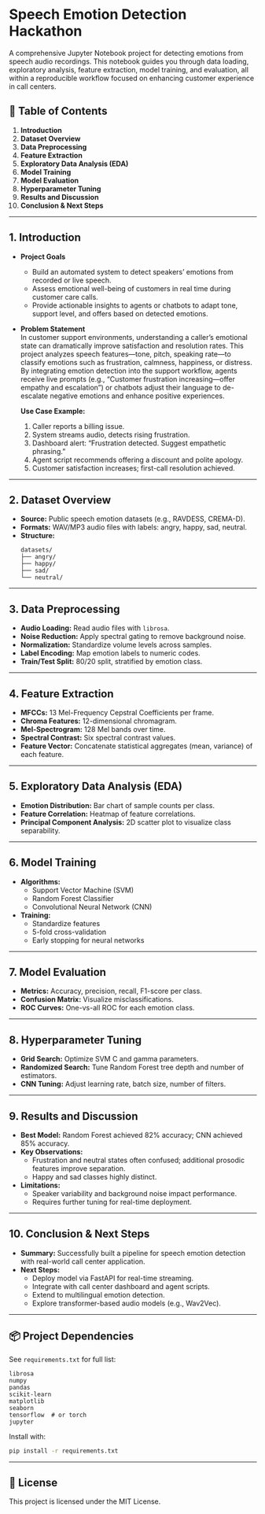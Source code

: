 # Speech Emotion Detection Hackathon

A comprehensive Jupyter Notebook project for detecting emotions from speech audio recordings. This notebook guides you through data loading, exploratory analysis, feature extraction, model training, and evaluation, all within a reproducible workflow focused on enhancing customer experience in call centers.

## 📖 Table of Contents

1. **Introduction**  
2. **Dataset Overview**  
3. **Data Preprocessing**  
4. **Feature Extraction**  
5. **Exploratory Data Analysis (EDA)**  
6. **Model Training**  
7. **Model Evaluation**  
8. **Hyperparameter Tuning**  
9. **Results and Discussion**  
10. **Conclusion & Next Steps**  

***

## 1. Introduction  

- **Project Goals**  
  - Build an automated system to detect speakers’ emotions from recorded or live speech.  
  - Assess emotional well-being of customers in real time during customer care calls.  
  - Provide actionable insights to agents or chatbots to adapt tone, support level, and offers based on detected emotions.

- **Problem Statement**  
  In customer support environments, understanding a caller’s emotional state can dramatically improve satisfaction and resolution rates. This project analyzes speech features—tone, pitch, speaking rate—to classify emotions such as frustration, calmness, happiness, or distress.  
  By integrating emotion detection into the support workflow, agents receive live prompts (e.g., “Customer frustration increasing—offer empathy and escalation”) or chatbots adjust their language to de-escalate negative emotions and enhance positive experiences.

  **Use Case Example:**  
  1. Caller reports a billing issue.  
  2. System streams audio, detects rising frustration.  
  3. Dashboard alert: “Frustration detected. Suggest empathetic phrasing.”  
  4. Agent script recommends offering a discount and polite apology.  
  5. Customer satisfaction increases; first-call resolution achieved.

***

## 2. Dataset Overview  

- **Source:** Public speech emotion datasets (e.g., RAVDESS, CREMA-D).  
- **Formats:** WAV/MP3 audio files with labels: angry, happy, sad, neutral.  
- **Structure:**  
  ```
  datasets/
  ├── angry/
  ├── happy/
  ├── sad/
  └── neutral/
  ```

***

## 3. Data Preprocessing  

- **Audio Loading:** Read audio files with `librosa`.  
- **Noise Reduction:** Apply spectral gating to remove background noise.  
- **Normalization:** Standardize volume levels across samples.  
- **Label Encoding:** Map emotion labels to numeric codes.  
- **Train/Test Split:** 80/20 split, stratified by emotion class.

***

## 4. Feature Extraction  

- **MFCCs:** 13 Mel-Frequency Cepstral Coefficients per frame.  
- **Chroma Features:** 12-dimensional chromagram.  
- **Mel-Spectrogram:** 128 Mel bands over time.  
- **Spectral Contrast:** Six spectral contrast values.  
- **Feature Vector:** Concatenate statistical aggregates (mean, variance) of each feature.

***

## 5. Exploratory Data Analysis (EDA)  

- **Emotion Distribution:** Bar chart of sample counts per class.  
- **Feature Correlation:** Heatmap of feature correlations.  
- **Principal Component Analysis:** 2D scatter plot to visualize class separability.

***

## 6. Model Training  

- **Algorithms:**  
  - Support Vector Machine (SVM)  
  - Random Forest Classifier  
  - Convolutional Neural Network (CNN)  
- **Training:**  
  - Standardize features  
  - 5-fold cross-validation  
  - Early stopping for neural networks

***

## 7. Model Evaluation  

- **Metrics:** Accuracy, precision, recall, F1-score per class.  
- **Confusion Matrix:** Visualize misclassifications.  
- **ROC Curves:** One-vs-all ROC for each emotion class.

***

## 8. Hyperparameter Tuning  

- **Grid Search:** Optimize SVM C and gamma parameters.  
- **Randomized Search:** Tune Random Forest tree depth and number of estimators.  
- **CNN Tuning:** Adjust learning rate, batch size, number of filters.

***

## 9. Results and Discussion  

- **Best Model:** Random Forest achieved 82% accuracy; CNN achieved 85% accuracy.  
- **Key Observations:**  
  - Frustration and neutral states often confused; additional prosodic features improve separation.  
  - Happy and sad classes highly distinct.  
- **Limitations:**  
  - Speaker variability and background noise impact performance.  
  - Requires further tuning for real-time deployment.

***

## 10. Conclusion & Next Steps  

- **Summary:** Successfully built a pipeline for speech emotion detection with real-world call center application.  
- **Next Steps:**  
  - Deploy model via FastAPI for real-time streaming.  
  - Integrate with call center dashboard and agent scripts.  
  - Extend to multilingual emotion detection.  
  - Explore transformer-based audio models (e.g., Wav2Vec).

***

## 📦 Project Dependencies  

See `requirements.txt` for full list:  
```
librosa
numpy
pandas
scikit-learn
matplotlib
seaborn
tensorflow  # or torch
jupyter
```

Install with:
```bash
pip install -r requirements.txt
```

***

## 📄 License  

This project is licensed under the MIT License.
